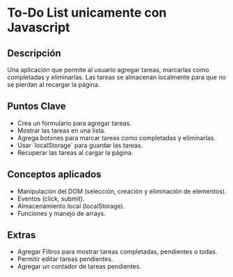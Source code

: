 # To-Do List unicamente con Javascript
## Descripción
Una aplicación que permite al usuario agregar tareas, marcarlas como completadas y eliminarlas. Las tareas se almacenan localmente para que no se pierdan al recargar la página.

## Puntos Clave
- Crea un formulario para agregar tareas.
- Mostrar las tareas en una lista.
- Agrega botones para marcar tareas como completadas y eliminarlas.
- Usar ´localStorage´ para guardar las tareas.
- Recuperar las tareas al cargar la página.

## Conceptos aplicados
- Manipulación del DOM (selección, creación y eliminación de elementos).
- Eventos (click, submit).
- Almacenamiento local (localStorage).
- Funciones y manejo de arrays.

## Extras
- Agregar Filtros para mostrar tareas completadas, pendientes o todas.
- Permitir editar tareas pendientes.
- Agregar un contador de tareas pendientes.